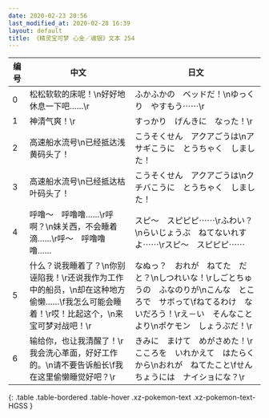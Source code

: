 ```yaml
---
date: 2020-02-23 20:56
last_modified_at: 2020-02-28 16:39
layout: default
title: 《精灵宝可梦 心金／魂银》文本 254
---
```

| 编号 | 中文 | 日文 |
| ---- | ---- | ---- |
| 0 | 松松软软的床呢！\n好好地休息一下吧……\r | ふかふかの　ベッドだ！\nゆっくり　やすもう⋯⋯\r |
| 1 | 神清气爽！\r | すっかり　げんきに　なった！\r |
| 2 | 高速船水流号\n已经抵达浅黄码头了！ | こうそくせん　アクアごうは\nアサギこうに　とうちゃく　しました！ |
| 3 | 高速船水流号\n已经抵达枯叶码头了！ | こうそくせん　アクアごうは\nクチバこうに　とうちゃく　しました！ |
| 4 | 呼噜〜　呼噜噜……\r呼啊？\n妹关西，不会睡着滴……\r呼〜　呼噜噜噜…… | スピ〜　スピピピ⋯⋯\rふわい？\nらいじょうぶ　ねてないれすよ⋯⋯\rスピ〜　スピピピ⋯⋯ |
| 5 | 什么？说我睡着了？\n你别诬陷我！\r还说我作为工作中的船员，\n却在这种地方偷懒……\f我怎么可能会睡着！\r哎！比起这个，\n来宝可梦对战吧！\r | なぬっ？　おれが　ねてた　だと？\nしつれいな！\rしごとちゅうの　ふなのりが\nこんな　ところで　サボって\fねてるわけ　ないだろう！\rえ－い　そんなことより\nポケモン　しょうぶだ！\r |
| 6 | 输给你，也让我清醒了！\r我会洗心革面，好好工作的。\n请不要告诉船长\f我在这里偷懒睡觉好吧？\r | きみに　まけて　めがさめた！\rこころを　いれかえて　はたらくから\nおれが　ねてたこと\fせんちょうには　ナイショにな？\r |
{: .table .table-bordered .table-hover .xz-pokemon-text .xz-pokemon-text-HGSS }
